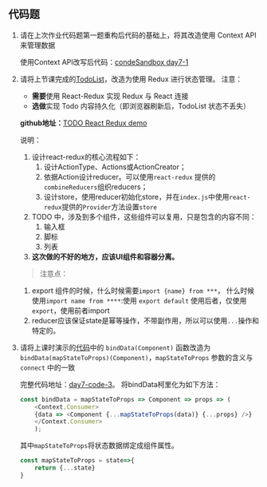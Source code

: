 ## 代码题

1. 请在上次作业代码题第一题重构后代码的基础上，将其改造使用 Context API 来管理数据

	使用Context API改写后代码：[condeSandbox day7-1](https://codesandbox.io/s/x9w1llznp4 "使用context api改写")

2. 请将上节课完成的[TodoList](https://fiddle.jshell.net/yyx990803/4dr2fLb7/show/light/)，改造为使用 Redux 进行状态管理。 注意：

    * **需要**使用 React-Redux 实现 Redux 与 React 连接
    * **选做**实现 Todo 内容持久化（即浏览器刷新后，TodoList 状态不丢失）
	
	**github地址：**[TODO React Redux demo](./day7-code-2 "todo react redux demo")
	
	说明：
	1. 设计react-redux的核心流程如下：
	   1. 设计ActionType、Actions或ActionCreator；
	   2. 依据Action设计reducer。可以使用`react-redux` 提供的`combineReducers`组织reducers；
	   3. 设计store，使用reducer初始化store，并在`index.js`中使用`react-redux`提供的`Provider`方法设置`store`
	2. TODO 中，涉及到多个组件，这些组件可以复用，只是包含的内容不同：
	   1. 输入框
	   2. 脚标
	   3. 列表
	3. **这次做的不好的地方，应该UI组件和容器分离。**
	
	> 注意点：
	1. export 组件的时候，什么时候需要`import {name} from ***`， 什么时候使用`import name from ****`:使用 `export default` 使用后者，仅使用 `export`，使用前者import
	2. reducer应该保证state是幂等操作，不带副作用，所以可以使用`...`操作和特定的。
	
3. 请将上课时演示的[代码](https://codesandbox.io/s/81rrpq9vn8)中的 `bindData(Component)` 函数改造为 `bindData(mapStateToProps)(Component)`，`mapStateToProps` 参数的含义与 `connect` 中的一致
   
   完整代码地址：[day7-code-3](https://codesandbox.io/s/pk0momw627 "day7-code-3")。
   将bindData柯里化为如下方法：
   
   ```javascript
   const bindData = mapStateToProps => Component => props => (
	   <Context.Consumer>
	   {data => <Component {...mapStateToProps(data)} {...props} />}
	   </Context.Consumer>
	   ); 
   ```
   
   其中`mapStateToProps`将状态数据绑定成组件属性。
   
   ```javascript
   const mapStateToProps = state=>{
	   return {...state}
   }
   ```
   
